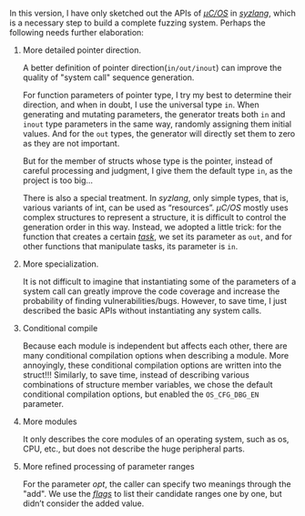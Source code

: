 In this version, I have only sketched out the APIs of [*μC/OS*](https://micrium.atlassian.net/wiki/home) in [*syzlang*](https://github.com/google/syzkaller/blob/master/docs/syscall_descriptions.md), which is a necessary step to build a complete fuzzing system. Perhaps the following needs further elaboration:

1. More detailed pointer direction.

   A better definition of pointer direction(`in/out/inout`) can improve the quality of "system call" sequence generation. 

   For function parameters of pointer type, I try my best to determine their direction, and when in doubt, I use the universal type `in`. When generating and mutating parameters, the generator treats both `in` and `inout` type parameters in the same way, randomly assigning them initial values. And for the `out` types, the generator will directly set them to zero as they are not important.

   But for the member of structs whose type is the pointer, instead of careful processing and judgment, I give them the default type `in`, as the project is too big...

   There is also a special treatment. In $syzlang$, only simple types, that is, various variants of int, can be used as “resources”. *μC/OS* mostly uses complex structures to represent a structure, it is difficult to control the generation order in this way. Instead, we adopted a little trick: for the function that creates a certain [*task*](https://micrium.atlassian.net/wiki/spaces/osiiidoc/pages/131329/About+Task+Management), we set its parameter as `out`, and for other functions that manipulate tasks, its parameter is `in`.

2. More specialization.

   It is not difficult to imagine that instantiating some of the parameters of a system call can greatly improve the code coverage and increase the probability of finding vulnerabilities/bugs. However, to save time, I just described the basic APIs without instantiating any system calls.

3. Conditional compile

   Because each module is independent but affects each other, there are many conditional compilation options when describing a module. More annoyingly, these conditional compilation options are written into the struct!!! Similarly, to save time, instead of describing various combinations of structure member variables, we chose the default conditional compilation options, but enabled the `OS_CFG_DBG_EN` parameter.
   
4. More modules

   It only describes the core modules of an operating system, such as os, CPU, etc., but does not describe the huge peripheral parts.

5. More refined processing of parameter ranges

   For the parameter *opt*, the caller can specify two meanings through the "add". We use the [*flags*](https://github.com/google/syzkaller/blob/master/docs/syscall_descriptions.md#flagsenums) to list their candidate ranges one by one, but didn’t consider the added value.